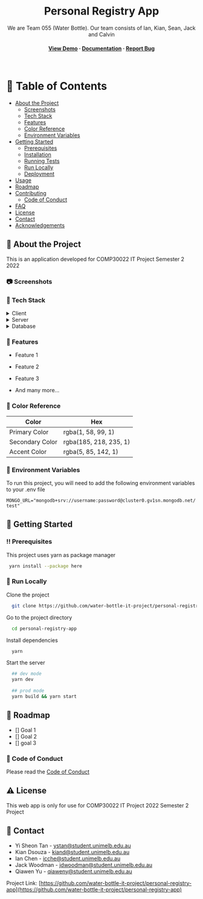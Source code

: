 <div style="text-align: center">

  <!-- <img src="public/images/logo-full.png" alt="logo" width="500" height="auto" /> -->
  <h1>Personal Registry App</h1>

  <p>
   We are Team 055 (Water Bottle). Our team consists of Ian, Kian, Sean, Jack and Calvin
  </p>

<h4>
    <a href="https://github.com/water-bottle-it-project/personal-registry-app">View Demo</a>
  <span> · </span>
    <a href="https://github.com/water-bottle-it-project/personal-registry-app">Documentation</a>
  <span> · </span>
    <a href="https://github.com/water-bottle-it-project/personal-registry-app">Report Bug</a>
  </h4>
</div>

<br />

<!-- Table of Contents -->

# :notebook_with_decorative_cover: Table of Contents

- [About the Project](#star2-about-the-project)
  * [Screenshots](#camera-screenshots)
  * [Tech Stack](#space_invader-tech-stack)
  * [Features](#dart-features)
  * [Color Reference](#art-color-reference)
  * [Environment Variables](#key-environment-variables)
- [Getting Started](#toolbox-getting-started)
  * [Prerequisites](#bangbang-prerequisites)
  * [Installation](#gear-installation)
  * [Running Tests](#test_tube-running-tests)
  * [Run Locally](#running-run-locally)
  * [Deployment](#triangular_flag_on_post-deployment)
- [Usage](#eyes-usage)
- [Roadmap](#compass-roadmap)
- [Contributing](#wave-contributing)
  * [Code of Conduct](#scroll-code-of-conduct)
- [FAQ](#grey_question-faq)
- [License](#warning-license)
- [Contact](#handshake-contact)
- [Acknowledgements](#gem-acknowledgements)

<!-- About the Project -->

## :star2: About the Project

This is an application developed for COMP30022 IT Project Semester 2 2022


<!-- Screenshots -->

### :camera: Screenshots

<!-- <div align="center"> 
  <img src="public/images/readme/screenshot-homepage-1.jpg" alt="home-page" />
</div> -->


<!-- TechStack -->

### :space_invader: Tech Stack

<details>
  <summary>Client</summary>
  <ul>
    <li><a href="https://nodejs.org/en/">Node.js</a></li>
  </ul>
</details>

<details>
  <summary>Server</summary>
  <ul>
    <li><a href="https://expressjs.com/">Express.js</a></li>
  </ul>
</details>

<details>
<summary>Database</summary>
  <ul>
    <li><a href="https://www.mongodb.com/">MongoDB</a></li>
  </ul>
</details>


<!-- Features -->

### :dart: Features

- Feature 1

- Feature 2

- Feature 3

- And many more...

<!-- Color Reference -->

### :art: Color Reference

| Color           | Hex                    |
|-----------------|------------------------|
| Primary Color   | rgba(1, 58, 99, 1)     |
| Secondary Color | rgba(185, 218, 235, 1) |
| Accent Color    | rgba(5, 85, 142, 1)    |

<!-- Env Variables -->

### :key: Environment Variables

To run this project, you will need to add the following environment variables to your .env file

`MONGO_URL="mongodb+srv://username:password@cluster0.gv1sn.mongodb.net/test"`

<!-- Getting Started -->

## :toolbox: Getting Started

<!-- Prerequisites -->

### :bangbang: Prerequisites

This project uses yarn as package manager

```bash
 yarn install --package here
```

<!-- Run Locally -->

### :running: Run Locally

Clone the project

```bash
  git clone https://github.com/water-bottle-it-project/personal-registry-app
```

Go to the project directory

```bash
  cd personal-registry-app
```

Install dependencies

```bash
  yarn
```

Start the server

```bash
  ## dev mode
  yarn dev
  
  ## prod mode
  yarn build && yarn start
```

<!-- Roadmap -->

## :compass: Roadmap

* [] Goal 1
* [] Goal 2
* [] goal 3

<!-- Code of Conduct -->

### :scroll: Code of Conduct

Please read the [Code of Conduct](https://github.com/water-bottle-it-project/personal-registry-app)

<!-- License -->

## :warning: License

This web app is only for use for COMP30022 IT Project 2022 Semester 2 Project


<!-- Contact -->

## :handshake: Contact

- Yi Sheon Tan - ystan@student.unimelb.edu.au
- Kian Dsouza - kiand@student.unimelb.edu.au
- Ian Chen - icche@student.unimelb.edu.au
- Jack Woodman - jdwoodman@student.unimelb.edu.au
- Qiawen Yu - qiaweny@student.unimelb.edu.au

Project
Link: [https://github.com/water-bottle-it-project/personal-registry-app](https://github.com/water-bottle-it-project/personal-registry-app)


